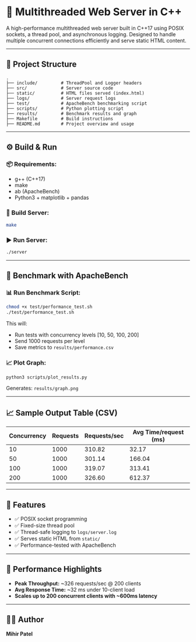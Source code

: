 # 🚀 Multithreaded Web Server in C++

A high-performance multithreaded web server built in C++17 using POSIX sockets, a thread pool, and asynchronous logging. Designed to handle multiple concurrent connections efficiently and serve static HTML content.

---

## 📁 Project Structure
```
.
├── include/         # ThreadPool and Logger headers
├── src/             # Server source code
├── static/          # HTML files served (index.html)
├── logs/            # Server request logs
├── test/            # ApacheBench benchmarking script
├── scripts/         # Python plotting script
├── results/         # Benchmark results and graph
├── Makefile         # Build instructions
├── README.md        # Project overview and usage
```

---

## ⚙️ Build & Run

### 📦 Requirements:
- g++ (C++17)
- make
- ab (ApacheBench)
- Python3 + matplotlib + pandas

### 🔨 Build Server:
```bash
make
```

### ▶️ Run Server:
```bash
./server
```
---

## 🧪 Benchmark with ApacheBench

### 📊 Run Benchmark Script:
```bash
chmod +x test/performance_test.sh
./test/performance_test.sh
```
This will:
- Run tests with concurrency levels [10, 50, 100, 200]
- Send 1000 requests per level
- Save metrics to `results/performance.csv`

### 📈 Plot Graph:
```bash
python3 scripts/plot_results.py
```
Generates: `results/graph.png`

---

## 📈 Sample Output Table (CSV)
| Concurrency | Requests | Requests/sec | Avg Time/request (ms) |
|-------------|----------|---------------|------------------------|
| 10          | 1000     | 310.82        | 32.17                  |
| 50          | 1000     | 301.14        | 166.04                 |
| 100         | 1000     | 319.07        | 313.41                 |
| 200         | 1000     | 326.60        | 612.37                 |

---

## 🧠 Features
- ✅ POSIX socket programming
- ✅ Fixed-size thread pool
- ✅ Thread-safe logging to `logs/server.log`
- ✅ Serves static HTML from `static/`
- ✅ Performance-tested with ApacheBench

---

## 📄 Performance Highlights
- **Peak Throughput:** ~326 requests/sec @ 200 clients
- **Avg Response Time:** ~32 ms under 10-client load
- **Scales up to 200 concurrent clients with ~600ms latency**

---

## 🧑‍💻 Author
**Mihir Patel**  
